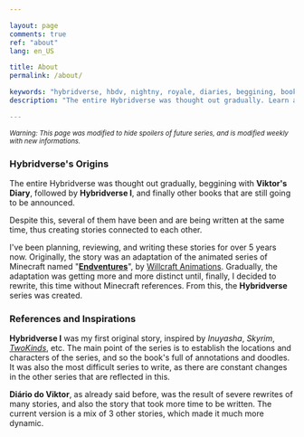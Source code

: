 ```yaml
---

layout: page
comments: true
ref: "about"
lang: en_US

title: About
permalink: /about/

keywords: "hybridverse, hbdv, nightny, royale, diaries, beggining, book, dragons, david, lotus, viktor, anna, cendres, felipe, kaotine, stories, about"
description: "The entire Hybridverse was thought out gradually. Learn a little more about its long history."

---
```


<small>*Warning: This page was modified to hide spoilers of future series, and is modified weekly with new informations.*</small>


### Hybridverse's Origins
The entire Hybridverse was thought out gradually, beggining with **Viktor's Diary**, followed by **Hybridverse I**, and finally other books that are still going to be announced.

Despite this, several of them have been and are being written at the same time, thus creating stories connected to each other.

I've been planning, reviewing, and writing these stories for over 5 years now.
Originally, the story was an adaptation of the animated series of Minecraft named "[**Endventures**](https://www.youtube.com/watch?v=QXL4PHuay34)", by [Willcraft Animations](http://youtube.com/diedie15).
Gradually, the adaptation was getting more and more distinct until, finally, I decided to rewrite, this time without Minecraft references. From this, the **Hybridverse** series was created.

### References and Inspirations

**Hybridverse I** was my first original story, inspired by *Inuyasha*, *Skyrim*, *[TwoKinds](http://twokinds.keenspot.com/)*, etc.
The main point of the series is to establish the locations and characters of the series, and so the book's full of annotations and doodles.
It was also the most difficult series to write, as there are constant changes in the other series that are reflected in this.

**Diário do Viktor**, as already said before, was the result of severe rewrites of many stories, and also the story that took more time to be written.
The current version is a mix of 3 other stories, which made it much more dynamic.